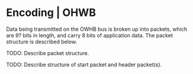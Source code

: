 # Encoding | OHWB

Data being transmitted on the OWHB bus is broken up into packets, which are 9? bits in length, and carry 8 bits of application data. The packet structure is described below.

TODO: Describe packet structure.

TODO: Describe structure of start packet and header packet(s).
